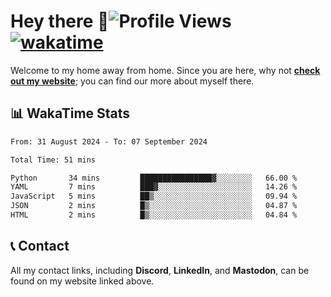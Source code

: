 # Hey there :wave:![Profile Views](https://komarev.com/ghpvc/?username=skifli) [![wakatime](https://wakatime.com/badge/user/b4317b02-0c6d-457b-82a4-a448b8a8d1df.svg)](https://wakatime.com/@b4317b02-0c6d-457b-82a4-a448b8a8d1df)

Welcome to my home away from home. Since you are here, why not [**check out my website**](https://skifli.github.io); you can find our more about myself there.

## 📊 WakaTime Stats

<!--START_SECTION:waka-->

```txt
From: 31 August 2024 - To: 07 September 2024

Total Time: 51 mins

Python       34 mins         ████████████████▓░░░░░░░░   66.00 %
YAML         7 mins          ███▓░░░░░░░░░░░░░░░░░░░░░   14.26 %
JavaScript   5 mins          ██▒░░░░░░░░░░░░░░░░░░░░░░   09.94 %
JSON         2 mins          █▒░░░░░░░░░░░░░░░░░░░░░░░   04.87 %
HTML         2 mins          █▒░░░░░░░░░░░░░░░░░░░░░░░   04.84 %
```

<!--END_SECTION:waka-->

## 📞 Contact

All my contact links, including **Discord**, **LinkedIn**, and **Mastodon**, can be found on my website linked above.
